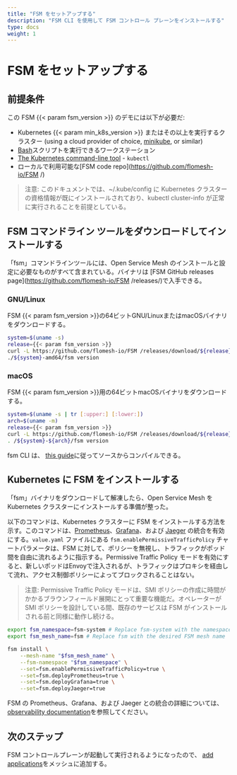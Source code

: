 ```yaml
---
title: "FSM をセットアップする"
description: "FSM CLI を使用して FSM コントロール プレーンをインストールする"
type: docs
weight: 1
---
```


# FSM をセットアップする

## 前提条件
この FSM {{< param fsm_version >}} のデモには以下が必要だ:
  - Kubernetes {{< param min_k8s_version >}} またはその以上を実行するクラスター (using a cloud provider of choice, [minikube](https://minikube.sigs.k8s.io/docs/start/), or similar)
  - [Bash](https://en.wikipedia.org/wiki/Bash_(Unix_shell))スクリプトを実行できるワークステーション
  - [The Kubernetes command-line tool](https://kubernetes.io/docs/tasks/tools/#kubectl) - `kubectl`
  - ローカルで利用可能な[FSM code repo](https://github.com/flomesh-io/FSM /) 

> 注意: このドキュメントでは、~/.kube/config に Kubernetes クラスターの資格情報が既にインストールされており、kubectl cluster-info が正常に実行されることを前提としている。



## FSM コマンドライン ツールをダウンロードしてインストールする

「fsm」コマンドラインツールには、Open Service Mesh のインストールと設定に必要なものがすべて含まれている。バイナリは [FSM GitHub releases page](https://github.com/flomesh-io/FSM /releases/)で入手できる。
### GNU/Linux

FSM {{< param fsm_version >}}の64ビットGNU/LinuxまたはmacOSバイナリをダウンロードする。

```bash
system=$(uname -s)
release={{< param fsm_version >}}
curl -L https://github.com/flomesh-io/FSM /releases/download/${release}/fsm-${release}-${system}-amd64.tar.gz | tar -vxzf -
./${system}-amd64/fsm version
```

### macOS

FSM {{< param fsm_version >}}用の64ビットmacOSバイナリをダウンロードする。

```bash
system=$(uname -s | tr [:upper:] [:lower:])
arch=$(uname -m)
release={{< param fsm_version >}}
curl -L https://github.com/flomesh-io/FSM /releases/download/${release}/FSM -${release}-${system}-${arch}.tar.gz | tar -vxzf -
. /${system}-${arch}/fsm version
```

fsm CLI は、 [this guide](/docs/guides/cli)に従ってソースからコンパイルできる。

## Kubernetes に FSM をインストールする

「fsm」バイナリをダウンロードして解凍したら、Open Service Mesh を Kubernetes クラスターにインストールする準備が整った。

以下のコマンドは、Kubernetes クラスターに FSM をインストールする方法を示す。このコマンドは、[Prometheus](https://github.com/prometheus/prometheus)、[Grafana](https://github.com/grafana/grafana)、および [Jaeger](https://github.com/jaegertracing/jaeger) の統合を有効にする。`value.yaml` ファイルにある `fsm.enablePermissiveTrafficPolicy` チャートパラメータは、FSM に対して、ポリシーを無視し、トラフィックがポッド間を自由に流れるように指示する。Permissive Traffic Policy モードを有効にすると、新しいポッドはEnvoyで注入されるが、トラフィックはプロキシを経由して流れ、アクセス制御ポリシーによってブロックされることはない。

> 注意: Permissive Traffic Policy モードは、SMI ポリシーの作成に時間がかかるブラウンフィールド展開にとって重要な機能だ。オペレーターが SMI ポリシーを設計している間、既存のサービスは FSM がインストールされる前と同様に動作し続ける。

```bash
export fsm_namespace=fsm-system # Replace fsm-system with the namespace where FSM will be installed
export fsm_mesh_name=fsm # Replace fsm with the desired FSM mesh name

fsm install \
    --mesh-name "$fsm_mesh_name" \
    --fsm-namespace "$fsm_namespace" \
    --set=fsm.enablePermissiveTrafficPolicy=true \
    --set=fsm.deployPrometheus=true \
    --set=fsm.deployGrafana=true \
    --set=fsm.deployJaeger=true
```

FSM の Prometheus、Grafana、および Jaeger との統合の詳細については、[observability documentation](/docs/guides/observability/)を参照してください。

## 次のステップ

FSM コントロールプレーンが起動して実行されるようになったので、 [add applications](/docs/getting_started/install_apps/)をメッシュに追加する。